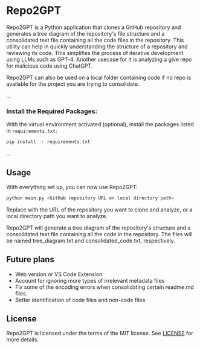 # Repo2GPT
Repo2GPT is a Python application that clones a GitHub repository and generates a tree diagram of the repository's file structure and a consolidated text file containing all the code files in the repository. This utility can help in quickly understanding the structure of a repository and reviewing its code. This simplifies the process of iterative development using LLMs such as GPT-4. Another usecase for it is analyzing a give repo for malicious code using ChatGPT. 

Repo2GPT can also be used on a local folder containing code if no repo is available for the project you are trying to consolidate. 

...

### Install the Required Packages:

With the virtual environment activated (optional), install the packages listed in `requirements.txt`:

```bash
pip install -r requirements.txt
```

...

## Usage

With everything set up, you can now use Repo2GPT:

```bash
python main.py <GitHub repository URL or local directory path>
```

Replace <GitHub repository URL or local directory path> with the URL of the repository you want to clone and analyze, or a local directory path you want to analyze.

Repo2GPT will generate a tree diagram of the repository's structure and a consolidated text file containing all the code in the repository. The files will be named tree_diagram.txt and consolidated_code.txt, respectively.

## Future plans

* Web version or VS Code Extension
* Account for ignoring more types of irrelevant metadata files
* Fix some of the encoding errors when consolidating certain readme.md files.
* Better identification of code files and non-code files

## License

Repo2GPT is licensed under the terms of the MIT license. See [LICENSE](LICENSE) for more details.
